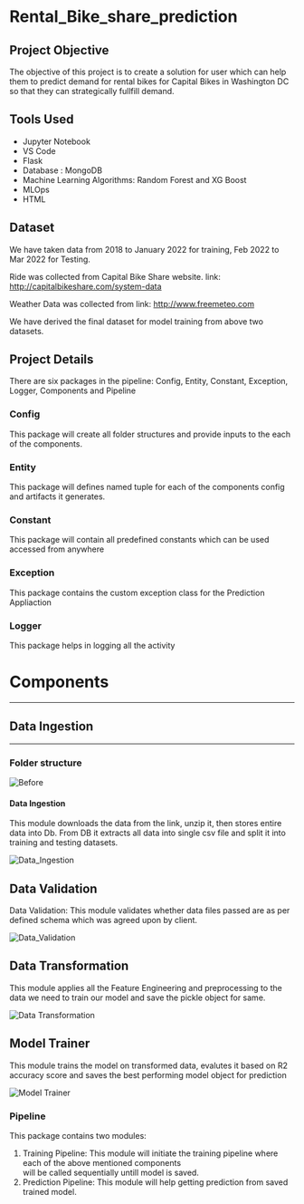 # Rental_Bike_share_prediction
## Project Objective
The objective of this project is to create a solution for user which can help them to predict demand for rental bikes for Capital Bikes in Washington DC so that they can strategically fullfill demand.

## Tools Used
- Jupyter Notebook
- VS Code
- Flask
- Database : MongoDB
- Machine Learning Algorithms: Random Forest and XG Boost
- MLOps
- HTML


## Dataset
We have taken data from 2018 to January 2022 for training, Feb 2022 to Mar 2022 for Testing.

Ride was collected from Capital Bike Share website.
link: http://capitalbikeshare.com/system-data

Weather Data was collected from link: http://www.freemeteo.com

We have derived the final dataset for model training from above two datasets.


## Project Details
There are six packages in the pipeline: Config, Entity, Constant, Exception, Logger, Components and Pipeline

### Config
This package will create all folder structures and provide inputs to the each of the components.

### Entity
This package will defines named tuple for each of the components config and artifacts it generates.

### Constant
This package will contain all predefined constants which can be used accessed from anywhere

### Exception
This package contains the custom exception class for the Prediction Appliaction

### Logger
This package helps in logging all the activity

# Components
--------
## Data Ingestion 
-----
### Folder structure 

![Before](https://user-images.githubusercontent.com/109200332/226115648-39a3c045-c68f-4a44-8398-2d643aa9fec9.png)


#### Data Ingestion 
This module downloads the data from the link, unzip it, then stores entire data into Db.
From DB it extracts all data into single csv file and split it into training and testing datasets.

![Data_Ingestion](https://user-images.githubusercontent.com/109200332/226117526-e5669825-d7e4-4e9a-8347-8ce11d314386.png)


## Data Validation

Data Validation: This module validates whether data files passed are as per defined schema which was agreed upon by client.


![Data_Validation](https://user-images.githubusercontent.com/109200332/226121268-9ef2e4ca-21d1-4f9b-a6f5-cd8c15323bc4.png)


## Data Transformation

This module applies all the Feature Engineering and preprocessing to the data we need to 
train our model and save  the pickle object for same.

![Data Transformation](https://user-images.githubusercontent.com/109200332/226129709-116764b4-8eab-43e8-bacb-934ad7f2ad2a.png)

## Model Trainer
 This module trains the model on transformed data, evalutes it based on R2 accuracy score and 
 saves the best performing model object for prediction

![Model Trainer](https://user-images.githubusercontent.com/109200332/226136355-3704614b-c6e6-4eb7-b39c-e29ce9127847.png)

### Pipeline
This package contains two modules:
1. Training Pipeline: This module will initiate the training pipeline where each of the above mentioned components  
                      will be called sequentially untill model is saved.
2. Prediction Pipeline: This module will help getting prediction from saved trained model.



